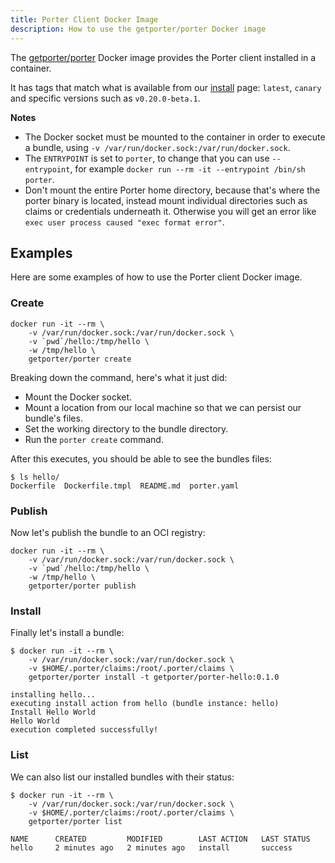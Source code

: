 ```yaml
---
title: Porter Client Docker Image
description: How to use the getporter/porter Docker image
---
```


The [getporter/porter][porter] Docker image provides the Porter client installed in a
container.

It has tags that match what is available from our [install](/install/) page:
`latest`, `canary` and specific versions such as `v0.20.0-beta.1`.

**Notes**

* The Docker socket must be mounted to the container in order to execute a
  bundle, using `-v /var/run/docker.sock:/var/run/docker.sock`.
* The `ENTRYPOINT` is set to `porter`, to change that you can use 
  `--entrypoint`, for example `docker run --rm -it --entrypoint /bin/sh porter`. 
* Don't mount the entire Porter home directory, because that's where the porter
  binary is located, instead mount individual directories such as claims or
  credentials underneath it. Otherwise you will get an error like 
  `exec user process caused "exec format error"`.

## Examples
Here are some examples of how to use the Porter client Docker image.

### Create
```
docker run -it --rm \
    -v /var/run/docker.sock:/var/run/docker.sock \
    -v `pwd`/hello:/tmp/hello \
    -w /tmp/hello \
    getporter/porter create
```

Breaking down the command, here's what it just did:

* Mount the Docker socket.
* Mount a location from our local machine so that we can persist our bundle's files.
* Set the working directory to the bundle directory.
* Run the `porter create` command.

After this executes, you should be able to see the bundles files:

```
$ ls hello/
Dockerfile  Dockerfile.tmpl  README.md	porter.yaml
```

### Publish
Now let's publish the bundle to an OCI registry:

```
docker run -it --rm \
    -v /var/run/docker.sock:/var/run/docker.sock \
    -v `pwd`/hello:/tmp/hello \
    -w /tmp/hello \
    getporter/porter publish
```

### Install
Finally let's install a bundle:

```
$ docker run -it --rm \
    -v /var/run/docker.sock:/var/run/docker.sock \
    -v $HOME/.porter/claims:/root/.porter/claims \
    getporter/porter install -t getporter/porter-hello:0.1.0

installing hello...
executing install action from hello (bundle instance: hello)
Install Hello World
Hello World
execution completed successfully!
```

### List
We can also list our installed bundles with their status:

```
$ docker run -it --rm \
    -v /var/run/docker.sock:/var/run/docker.sock \
    -v $HOME/.porter/claims:/root/.porter/claims \
    getporter/porter list

NAME      CREATED         MODIFIED        LAST ACTION   LAST STATUS
hello     2 minutes ago   2 minutes ago   install       success
```

[porter]: https://hub.docker.com/r/getporter/porter/tags